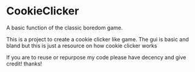# CookieClicker
A basic function of the classic boredom game. 

This is a project to create a cookie clicker like game. The gui is basic and bland but this is just a resource on how cookie clicker works

If you are to reuse or repurpose my code please have decency and give credit! thanks! 


